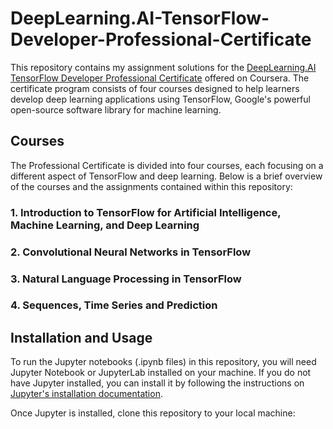 # DeepLearning.AI-TensorFlow-Developer-Professional-Certificate


This repository contains my assignment solutions for the [DeepLearning.AI TensorFlow Developer Professional Certificate](https://www.coursera.org/professional-certificates/tensorflow-in-practice) offered on Coursera. The certificate program consists of four courses designed to help learners develop deep learning applications using TensorFlow, Google's powerful open-source software library for machine learning.

## Courses

The Professional Certificate is divided into four courses, each focusing on a different aspect of TensorFlow and deep learning. Below is a brief overview of the courses and the assignments contained within this repository:

### 1. Introduction to TensorFlow for Artificial Intelligence, Machine Learning, and Deep Learning

### 2. Convolutional Neural Networks in TensorFlow

### 3. Natural Language Processing in TensorFlow

### 4. Sequences, Time Series and Prediction

## Installation and Usage

To run the Jupyter notebooks (.ipynb files) in this repository, you will need Jupyter Notebook or JupyterLab installed on your machine. If you do not have Jupyter installed, you can install it by following the instructions on [Jupyter's installation documentation](https://jupyter.org/install).

Once Jupyter is installed, clone this repository to your local machine:

